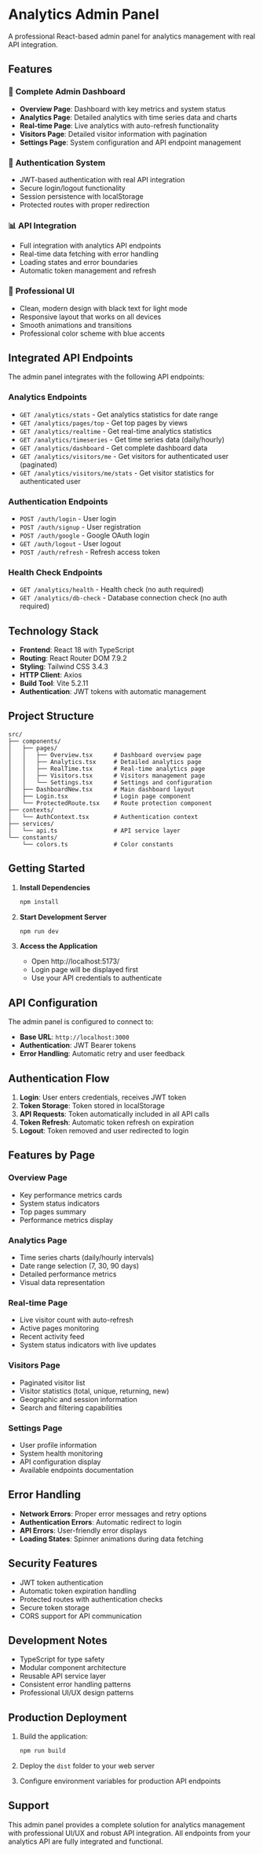 # Analytics Admin Panel

A professional React-based admin panel for analytics management with real API integration.

## Features

### 🚀 **Complete Admin Dashboard**
- **Overview Page**: Dashboard with key metrics and system status
- **Analytics Page**: Detailed analytics with time series data and charts
- **Real-time Page**: Live analytics with auto-refresh functionality
- **Visitors Page**: Detailed visitor information with pagination
- **Settings Page**: System configuration and API endpoint management

### 🔐 **Authentication System**
- JWT-based authentication with real API integration
- Secure login/logout functionality
- Session persistence with localStorage
- Protected routes with proper redirection

### 📊 **API Integration**
- Full integration with analytics API endpoints
- Real-time data fetching with error handling
- Loading states and error boundaries
- Automatic token management and refresh

### 🎨 **Professional UI**
- Clean, modern design with black text for light mode
- Responsive layout that works on all devices
- Smooth animations and transitions
- Professional color scheme with blue accents

## Integrated API Endpoints

The admin panel integrates with the following API endpoints:

### Analytics Endpoints
- `GET /analytics/stats` - Get analytics statistics for date range
- `GET /analytics/pages/top` - Get top pages by views
- `GET /analytics/realtime` - Get real-time analytics statistics
- `GET /analytics/timeseries` - Get time series data (daily/hourly)
- `GET /analytics/dashboard` - Get complete dashboard data
- `GET /analytics/visitors/me` - Get visitors for authenticated user (paginated)
- `GET /analytics/visitors/me/stats` - Get visitor statistics for authenticated user

### Authentication Endpoints
- `POST /auth/login` - User login
- `POST /auth/signup` - User registration
- `POST /auth/google` - Google OAuth login
- `GET /auth/logout` - User logout
- `POST /auth/refresh` - Refresh access token

### Health Check Endpoints
- `GET /analytics/health` - Health check (no auth required)
- `GET /analytics/db-check` - Database connection check (no auth required)

## Technology Stack

- **Frontend**: React 18 with TypeScript
- **Routing**: React Router DOM 7.9.2
- **Styling**: Tailwind CSS 3.4.3
- **HTTP Client**: Axios
- **Build Tool**: Vite 5.2.11
- **Authentication**: JWT tokens with automatic management

## Project Structure

```
src/
├── components/
│   ├── pages/
│   │   ├── Overview.tsx      # Dashboard overview page
│   │   ├── Analytics.tsx     # Detailed analytics page
│   │   ├── RealTime.tsx      # Real-time analytics page
│   │   ├── Visitors.tsx      # Visitors management page
│   │   └── Settings.tsx      # Settings and configuration
│   ├── DashboardNew.tsx      # Main dashboard layout
│   ├── Login.tsx             # Login page component
│   └── ProtectedRoute.tsx    # Route protection component
├── contexts/
│   └── AuthContext.tsx       # Authentication context
├── services/
│   └── api.ts                # API service layer
└── constants/
    └── colors.ts             # Color constants
```

## Getting Started

1. **Install Dependencies**
   ```bash
   npm install
   ```

2. **Start Development Server**
   ```bash
   npm run dev
   ```

3. **Access the Application**
   - Open http://localhost:5173/
   - Login page will be displayed first
   - Use your API credentials to authenticate

## API Configuration

The admin panel is configured to connect to:
- **Base URL**: `http://localhost:3000`
- **Authentication**: JWT Bearer tokens
- **Error Handling**: Automatic retry and user feedback

## Authentication Flow

1. **Login**: User enters credentials, receives JWT token
2. **Token Storage**: Token stored in localStorage
3. **API Requests**: Token automatically included in all API calls
4. **Token Refresh**: Automatic token refresh on expiration
5. **Logout**: Token removed and user redirected to login

## Features by Page

### Overview Page
- Key performance metrics cards
- System status indicators
- Top pages summary
- Performance metrics display

### Analytics Page
- Time series charts (daily/hourly intervals)
- Date range selection (7, 30, 90 days)
- Detailed performance metrics
- Visual data representation

### Real-time Page
- Live visitor count with auto-refresh
- Active pages monitoring
- Recent activity feed
- System status indicators with live updates

### Visitors Page
- Paginated visitor list
- Visitor statistics (total, unique, returning, new)
- Geographic and session information
- Search and filtering capabilities

### Settings Page
- User profile information
- System health monitoring
- API configuration display
- Available endpoints documentation

## Error Handling

- **Network Errors**: Proper error messages and retry options
- **Authentication Errors**: Automatic redirect to login
- **API Errors**: User-friendly error displays
- **Loading States**: Spinner animations during data fetching

## Security Features

- JWT token authentication
- Automatic token expiration handling
- Protected routes with authentication checks
- Secure token storage
- CORS support for API communication

## Development Notes

- TypeScript for type safety
- Modular component architecture
- Reusable API service layer
- Consistent error handling patterns
- Professional UI/UX design patterns

## Production Deployment

1. Build the application:
   ```bash
   npm run build
   ```

2. Deploy the `dist` folder to your web server

3. Configure environment variables for production API endpoints

## Support

This admin panel provides a complete solution for analytics management with professional UI/UX and robust API integration. All endpoints from your analytics API are fully integrated and functional.